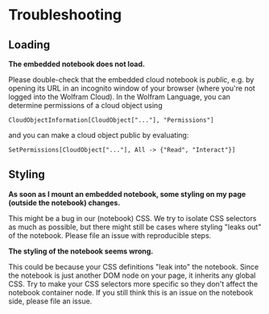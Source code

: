 # Troubleshooting

## Loading

**The embedded notebook does not load.**

Please double-check that the embedded cloud notebook is *public*, e.g. by opening its URL in an incognito window of your browser (where you're not logged into the Wolfram Cloud). In the Wolfram Language, you can determine permissions of a cloud object using

    CloudObjectInformation[CloudObject["..."], "Permissions"]
    
and you can make a cloud object public by evaluating:

    SetPermissions[CloudObject["..."], All -> {"Read", "Interact"}]

## Styling

**As soon as I mount an embedded notebook, some styling on my page (outside the notebook) changes.**

This might be a bug in our (notebook) CSS. We try to isolate CSS selectors as much as possible, but there might still be cases where styling "leaks out" of the notebook. Please file an issue with reproducible steps.

**The styling of the notebook seems wrong.**

This could be because your CSS definitions "leak into" the notebook. Since the notebook is just another DOM node on your page, it inherits any global CSS. Try to make your CSS selectors more specific so they don't affect the notebook container node. If you still think this is an issue on the notebook side, please file an issue.
